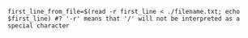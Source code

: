 `first_line_from_file=$(read -r first_line < ./filename.txt; echo $first_line) #? '-r' means that '/' will not be interpreted as a special character`
